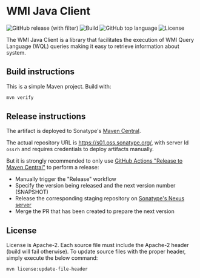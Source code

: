 # WMI Java Client

![GitHub release (with filter)](https://img.shields.io/github/v/release/sentrysoftware/wmi)
![Build](https://img.shields.io/github/actions/workflow/status/sentrysoftware/wmi/deploy.yml)
![GitHub top language](https://img.shields.io/github/languages/top/sentrysoftware/wmi)
![License](https://img.shields.io/github/license/sentrysoftware/wmi)

The WMI Java Client is a library that facilitates the execution of WMI Query Language (WQL) queries making it easy to retrieve information about system.

## Build instructions

This is a simple Maven project. Build with:

```bash
mvn verify
```

## Release instructions

The artifact is deployed to Sonatype's [Maven Central](https://central.sonatype.com/).

The actual repository URL is https://s01.oss.sonatype.org/, with server Id `ossrh` and requires credentials to deploy
artifacts manually.

But it is strongly recommended to only use [GitHub Actions "Release to Maven Central"](actions/workflows/release.yml) to perform a release:

* Manually trigger the "Release" workflow
* Specify the version being released and the next version number (SNAPSHOT)
* Release the corresponding staging repository on [Sonatype's Nexus server](https://s01.oss.sonatype.org/)
* Merge the PR that has been created to prepare the next version

## License

License is Apache-2. Each source file must include the Apache-2 header (build will fail otherwise).
To update source files with the proper header, simply execute the below command:

```bash
mvn license:update-file-header
```
